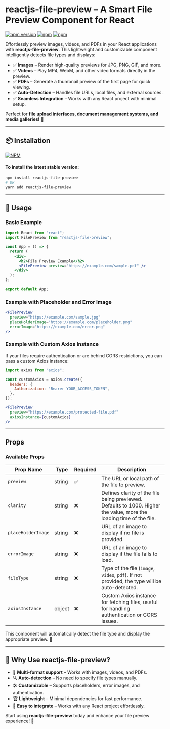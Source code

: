 # reactjs-file-preview – A Smart File Preview Component for React

[![npm version](https://badge.fury.io/js/reactjs-file-preview.svg)](https://badge.fury.io/js/reactjs-file-preview) [![npm](https://img.shields.io/npm/dw/reactjs-file-preview.svg?logo=npm)](https://www.npmjs.com/package/reactjs-file-preview) [![npm](https://img.shields.io/bundlephobia/minzip/reactjs-file-preview)](https://www.npmjs.com/package/reactjs-file-preview)

Effortlessly preview images, videos, and PDFs in your React applications with **reactjs-file-preview**. This lightweight and customizable component intelligently detects file types and displays:

- ✅ **Images** – Render high-quality previews for JPG, PNG, GIF, and more.
- ✅ **Videos** – Play MP4, WebM, and other video formats directly in the preview.
- ✅ **PDFs** – Generate a thumbnail preview of the first page for quick viewing.
- ✅ **Auto-Detection** – Handles file URLs, local files, and external sources.
- ✅ **Seamless Integration** – Works with any React project with minimal setup.

Perfect for **file upload interfaces, document management systems, and media galleries!** 🚀

---

## 📦 Installation

[![NPM](https://nodei.co/npm/reactjs-file-preview.png?compact=true)](https://nodei.co/npm/reactjs-file-preview/)

#### To install the latest stable version:

```sh
npm install reactjs-file-preview
# OR
yarn add reactjs-file-preview
```

---

## 🚀 Usage

### Basic Example

```jsx
import React from "react";
import FilePreview from "reactjs-file-preview";

const App = () => {
  return (
    <div>
      <h2>File Preview Example</h2>
      <FilePreview preview="https://example.com/sample.pdf" />
    </div>
  );
};

export default App;
```

### Example with Placeholder and Error Image

```jsx
<FilePreview 
  preview="https://example.com/sample.jpg"
  placeHolderImage="https://example.com/placeholder.png"
  errorImage="https://example.com/error.png"
/>
```

### Example with Custom Axios Instance

If your files require authentication or are behind CORS restrictions, you can pass a custom Axios instance:

```jsx
import axios from "axios";

const customAxios = axios.create({
  headers: {
    Authorization: "Bearer YOUR_ACCESS_TOKEN",
  },
});

<FilePreview 
  preview="https://example.com/protected-file.pdf"
  axiosInstance={customAxios}
/>
```

---

## Props

### Available Props

| Prop Name         | Type    | Required | Description |
|------------------|---------|----------|-------------|
| `preview`       | string  | ✅       | The URL or local path of the file to preview. |
| `clarity` | string  | ❌       | Defines clarity of the file being previewed. Defaults to 1000. Higher the value, more the loading time of the file. |
| `placeHolderImage` | string  | ❌       | URL of an image to display if no file is provided. |
| `errorImage`    | string  | ❌       | URL of an image to display if the file fails to load. |
| `fileType`      | string  | ❌       | Type of the file (`image`, `video`, `pdf`). If not provided, the type will be auto-detected. |
| `axiosInstance` | object  | ❌       | Custom Axios instance for fetching files, useful for handling authentication or CORS issues. |

This component will automatically detect the file type and display the appropriate preview. 🎉

---

## 🎯 Why Use reactjs-file-preview?

- 📂 **Multi-format support** – Works with images, videos, and PDFs.
- 🔍 **Auto-detection** – No need to specify file types manually.
- 🛠️ **Customizable** – Supports placeholders, error images, and authentication.
- 🏆 **Lightweight** – Minimal dependencies for fast performance.
- 🚀 **Easy to integrate** – Works with any React project effortlessly.

Start using **reactjs-file-preview** today and enhance your file preview experience! 🎉
